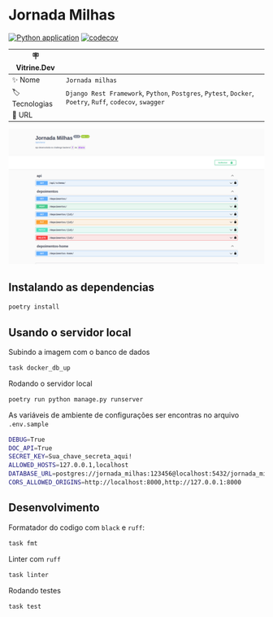 # Jornada Milhas

[![Python application](https://github.com/HenriqueCCdA/jornada-milhas/actions/workflows/CI.yml/badge.svg)](https://github.com/HenriqueCCdA/jornada-milhas/actions/workflows/CI.yml)
[![codecov](https://codecov.io/gh/HenriqueCCdA/jornada-milhas/branch/main/graph/badge.svg?token=DGE83HA807)](https://codecov.io/gh/HenriqueCCdA/jornada-milhas)

| :placard: Vitrine.Dev |     |
| -------------         | --- |
| :sparkles: Nome       | `Jornada milhas`
| :label: Tecnologias   | `Django Rest Framework`, `Python`, `Postgres`, `Pytest`, `Docker`, `Poetry`, `Ruff`, `codecov`, `swagger`
| :rocket: URL          |


![](doc/assets/swagger.png)

## Instalando as dependencias

```bash
poetry install
```

## Usando o servidor local

Subindo a imagem com o banco de dados

```bash
task docker_db_up
```

Rodando o servidor local

```bash
poetry run python manage.py runserver
```

As variáveis de ambiente de configurações ser encontras no arquivo `.env.sample`

```bash
DEBUG=True
DOC_API=True
SECRET_KEY=Sua_chave_secreta_aqui!
ALLOWED_HOSTS=127.0.0.1,localhost
DATABASE_URL=postgres://jornada_milhas:123456@localhost:5432/jornada_milhas
CORS_ALLOWED_ORIGINS=http://localhost:8000,http://127.0.0.1:8000
```

## Desenvolvimento

Formatador do codigo com `black` e `ruff`:

```bash
task fmt
```

Linter com `ruff`

```bash
task linter
```

Rodando testes

```bash
task test
```
